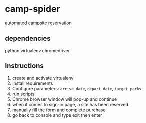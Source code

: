 # camp-spider
automated campsite reservation

## dependencies
python virtualenv chromedriver 

## Instructions
1. create and activate virtualenv
2. install requirements
3. Configure parameters: `arrive_date`, `depart_date`, `target_parks `
4. run scripts 
5. Chrome browser window will pop-up and continue
6. when it comes to sign-in page, a site has been reserved.
7. manually fill the form and complete purchase
8. go back to console and type exit then enter

